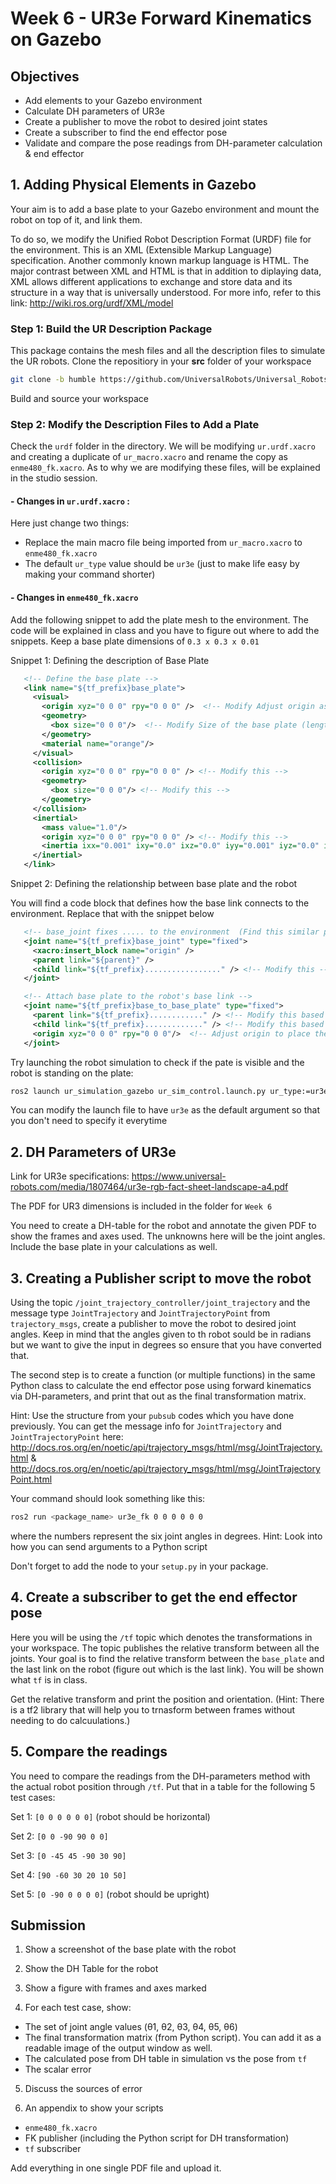 # Week 6 - UR3e Forward Kinematics on Gazebo

## Objectives

- Add elements to your Gazebo environment
- Calculate DH parameters of UR3e
- Create a publisher to move the robot to desired joint states
- Create a subscriber to find the end effector pose
- Validate and compare the pose readings from DH-parameter calculation & end effector

## 1. Adding Physical Elements in Gazebo

Your aim is to add a base plate to your Gazebo environment and mount the robot on top of it, and link them.

To do so, we modify the Unified Robot Description Format (URDF) file for the environment. This is an XML (Extensible Markup Language) specification. Another commonly known markup language is HTML. The major contrast between XML and HTML is that in addition to diplaying data, XML allows different applications to exchange and store data and its structure in a way that is universally understood. For more info, refer to this link: http://wiki.ros.org/urdf/XML/model

### Step 1: Build the UR Description Package

This package contains the mesh files and all the description files to simulate the UR robots. Clone the repositiory in your **src** folder of your workspace

```bash
git clone -b humble https://github.com/UniversalRobots/Universal_Robots_ROS2_Description.git
```

Build and source your workspace

### Step 2: Modify the Description Files to Add a Plate

Check the ```urdf``` folder in the directory. We will be modifying ```ur.urdf.xacro``` and creating a duplicate of ```ur_macro.xacro``` and rename the copy as ```enme480_fk.xacro```. As to why we are modifying these files, will be explained in the studio session.

#### - Changes in ```ur.urdf.xacro``` :

Here just change two things:

- Replace the main macro file being imported from ```ur_macro.xacro``` to ```enme480_fk.xacro```
- The default ```ur_type``` value should be ```ur3e``` (just to make life easy by making your command shorter)

#### - Changes in ```enme480_fk.xacro```

Add the following snippet to add the plate mesh to the environment. The code will be explained in class and you have to figure out where to add the snippets. Keep a base plate dimensions of `0.3 x 0.3 x 0.01`

Snippet 1: Defining the description of Base Plate

```xml
   <!-- Define the base plate -->
   <link name="${tf_prefix}base_plate">
     <visual>
       <origin xyz="0 0 0" rpy="0 0 0" />  <!-- Modify Adjust origin as needed -->
       <geometry>
         <box size="0 0 0"/>  <!-- Modify Size of the base plate (length x width x height) -->
       </geometry>
       <material name="orange"/>
     </visual>
     <collision>
       <origin xyz="0 0 0" rpy="0 0 0" /> <!-- Modify this -->
       <geometry>
         <box size="0 0 0"/> <!-- Modify this -->
       </geometry>
     </collision>
     <inertial>
       <mass value="1.0"/>
       <origin xyz="0 0 0" rpy="0 0 0" /> <!-- Modify this -->
       <inertia ixx="0.001" ixy="0.0" ixz="0.0" iyy="0.001" iyz="0.0" izz="0.001"/>
     </inertial>
   </link>
```

Snippet 2: Defining the relationship between base plate and the robot

You will find a code block that defines how the base link connects to the environment. Replace that with the snippet below

```xml
   <!-- base_joint fixes ..... to the environment  (Find this similar part in the code and replace it) -->
   <joint name="${tf_prefix}base_joint" type="fixed">
     <xacro:insert_block name="origin" />
     <parent link="${parent}" />
     <child link="${tf_prefix}................." /> <!-- Modify this -->
   </joint>

   <!-- Attach base plate to the robot's base link -->
   <joint name="${tf_prefix}base_to_base_plate" type="fixed">
     <parent link="${tf_prefix}............" /> <!-- Modify this based on the child and parent -->
     <child link="${tf_prefix}............." /> <!-- Modify this based on child and parent Hint Check the subsequent code to know the childparent -->
     <origin xyz="0 0 0" rpy="0 0 0"/>  <!-- Adjust origin to place the base plate correctly -->
   </joint>
```

Try launching the robot simulation to check if the pate is visible and the robot is standing on the plate:

```bash
ros2 launch ur_simulation_gazebo ur_sim_control.launch.py ur_type:=ur3e
```

You can modify the launch file to have ```ur3e``` as the default argument so that you don't need to specify it everytime

## 2. DH Parameters of UR3e

Link for UR3e specifications: https://www.universal-robots.com/media/1807464/ur3e-rgb-fact-sheet-landscape-a4.pdf

The PDF for UR3 dimensions is included in the folder for ```Week 6```

You need to create a DH-table for the robot and annotate the given PDF to show the frames and axes used. The unknowns here will be the joint angles. Include the base plate in your calculations as well.

## 3. Creating a Publisher script to move the robot

Using the topic ```/joint_trajectory_controller/joint_trajectory``` and the message type ```JointTrajectory``` and ```JointTrajectoryPoint``` from ```trajectory_msgs```, create a publisher to move the robot to desired joint angles. Keep in mind that the angles given to th robot sould be in radians but we want to give the input in degrees so ensure that you have converted that.

The second step is to create a function (or multiple functions) in the same Python class to calculate the end effector pose using forward kinematics via DH-parameters, and print that out as the final transformation matrix.

Hint: Use the structure from your ```pubsub``` codes which you have done previously. You can get the message info for ```JointTrajectory``` and ```JointTrajectoryPoint``` here: http://docs.ros.org/en/noetic/api/trajectory_msgs/html/msg/JointTrajectory.html & http://docs.ros.org/en/noetic/api/trajectory_msgs/html/msg/JointTrajectoryPoint.html

Your command should look something like this:

```bash
ros2 run <package_name> ur3e_fk 0 0 0 0 0 0
```
where the numbers represent the six joint angles in degrees. Hint: Look into how you can send arguments to a Python script

Don't forget to add the node to your ```setup.py``` in your package.

## 4. Create a subscriber to get the end effector pose

Here you will be using the ```/tf``` topic which denotes the transformations in your workspace. The topic publishes the relative transform between all the joints. Your goal is to find the relative transform between the ```base_plate``` and the last link on the robot (figure out which is the last link). You will be shown what ```tf``` is in class.

Get the relative transform and print the position and orientation. (Hint: There is a tf2 library that will help you to trnasform between frames without needing to do calcuulations.)

## 5. Compare the readings 

You need to compare the readings from the DH-parameters method with the actual robot position through ```/tf```. Put that in a table for the following 5 test cases:

Set 1: ```[0 0 0 0 0 0]``` (robot should be horizontal)

Set 2: ```[0 0 -90 90 0 0]```

Set 3: ```[0 -45 45 -90 30 90]```

Set 4: ```[90 -60 30 20 10 50]```

Set 5: ```[0 -90 0 0 0 0]``` (robot should be upright)

## Submission

1. Show a screenshot of the base plate with the robot 

2. Show the DH Table for the robot

3. Show a figure with frames and axes marked

4. For each test case, show:

- The set of joint angle values (θ1, θ2, θ3, θ4, θ5, θ6)
- The final transformation matrix (from Python script). You can
add it as a readable image of the output window as well.
- The calculated pose from DH table in simulation vs the pose from ```tf```
- The scalar error

5. Discuss the sources of error

6. An appendix to show your scripts

- ```enme480_fk.xacro```
- FK publisher (including the Python script for DH transformation)
- ```tf``` subscriber

Add everything in one single PDF file and upload it.
